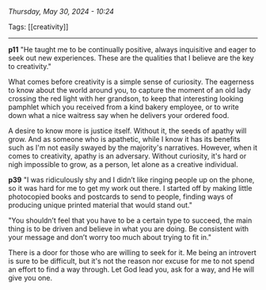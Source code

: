 
*Thursday, May 30, 2024 - 10:24*

Tags: [[creativity]]

---

**p11**
"He taught me to be continually positive, always inquisitive and eager to seek out new experiences. These are the qualities that I believe are the key to creativity."

What comes before creativity is a simple sense of curiosity. The eagerness to know about the world around you, to capture the moment of an old lady crossing the red light with her grandson, to keep that interesting looking pamphlet which you received from a kind bakery employee, or to write down what a nice waitress say when he delivers your ordered food.

A desire to know more is justice itself. Without it, the seeds of apathy will grow. And as someone who is apathetic, while I know it has its benefits such as I'm not easily swayed by the majority's narratives. However, when it comes to creativity, apathy is an adversary. Without curiosity, it's hard or nigh impossible to grow, as a person, let alone as a creative individual.


**p39**
"I was ridiculously shy and I didn’t like ringing people up on the phone, so it was hard for me to get my work out there. I started off by making little photocopied books and postcards to send to people, finding ways of producing unique printed material that would stand out."

"You shouldn’t feel that you have to be a certain type to succeed, the main thing is to be driven and believe in what you are doing. Be consistent with your message and don’t worry too much about trying to fit in."

There is a door for those who are willing to seek for it. Me being an introvert is sure to be difficult, but it's not the reason nor excuse for me to not spend an effort to find a way through. Let God lead you, ask for a way, and He will give you one.